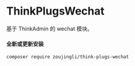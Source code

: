 # ThinkPlugsWechat

基于 ThinkAdmin 的 wechat 模块。

#### 全新或更新安装

```shell
composer require zoujingli/think-plugs-wechat
```